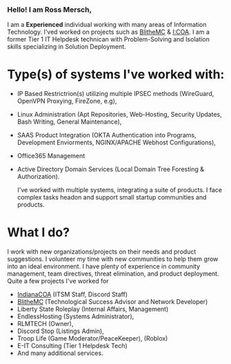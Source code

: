 ### Hello! I am Ross Mersch,

I am a **Experienced** individual working with many areas of Information Technology. I'ved worked on projects such as [BlitheMC](https://blithemc.co) & [I:COA](https://indianacoa.com/team). I am a former Tier 1 IT   Helpdesk technican with Problem-Solving and Isolation skills specializing in Solution Deployment. 

# Type(s) of systems I've worked with:

* IP Based Restrictrion(s) utilizing multiple IPSEC methods (WireGuard, OpenVPN Proxying, FireZone, e.g),
* Linux Administration (Apt Repositories, Web-Hosting, Security Updates, Bash Writing, General Maintenance),
* SAAS Product Integration (OKTA Authentication into Programs, Development Enviorments, NGINX/APACHE Webhost Configurations),
* Office365 Management
* Active Directory Domain Services (Local Domain Tree Foresting & Authorization).

  I've worked with multiple systems, integrating a suite of products. I face complex tasks headon and support small startup communities and products.


# What I do?

I work with new organizations/projects on their needs and product suggestions. I volunteer my time with new communities to help them grow into an ideal environment. I have plenty of experience in community management, team directives, threat elimination, and product deployment. 
Quite a few projects I've worked for
* [IndianaCOA](https://indianacoa.com) (ITSM Staff, Discord Staff)
* [BlitheMC](https://blithemc.co) (Technological Success Advisor and Network Developer)
* Liberty State Roleplay (Internal Affairs, Management)
* EndlessHosting (Systems Administrator),
* RLMTECH (Owner),
* Discord Stop (Listings Admin),
* Troop Life (Game Moderator/PeaceKeeper), (Roblox)
* E-IT Consulting (Tier 1 Helpdesk Tech)
* And many additional services.
